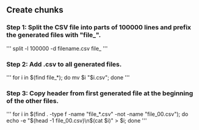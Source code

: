 ## Create chunks

### Step 1: Split the CSV file into parts of 100000 lines and prefix the generated files with "file_".
'''
split -l 100000 -d filename.csv file_
'''

### Step 2: Add .csv to all generated files.
'''
for i in $(find file_*); do mv $i "$i.csv"; done
'''

### Step 3: Copy header from first generated file at the beginning of the other files.
'''
for i in $(find . -type f -name "file_*.csv" -not -name "file_00.csv");
    do echo -e "$(head -1 file_00.csv)\n$(cat $i)" > $i;
done
'''
